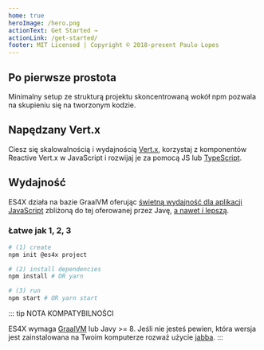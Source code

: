 ```yaml
---
home: true
heroImage: /hero.png
actionText: Get Started →
actionLink: /get-started/
footer: MIT Licensed | Copyright © 2018-present Paulo Lopes
---
```


<div class="features">
  <div class="feature">
    <h2>Po pierwsze prostota</h2>
    <p>Minimalny setup ze strukturą projektu skoncentrowaną wokół npm pozwala na skupieniu się na tworzonym kodzie.</p>
  </div>
  <div class="feature">
    <h2>Napędzany Vert.x</h2>
    <p>Ciesz się skalowalnością i wydajnością <a href="https://vertx.io">Vert.x</a>, korzystaj z komponentów Reactive Vert.x w JavaScript i rozwijaj je za pomocą JS lub <a href="https://www.typescriptlang.org/">TypeScript</a>.</p>
  </div>
  <div class="feature">
    <h2>Wydajność</h2>
    <p>ES4X działa na bazie GraalVM oferując <a href="https://www.techempower.com/benchmarks/#section=data-r18&hw=ph&test=db&l=zik0sf-f">świetną wydajność dla aplikacji JavaScript</a> zbliżoną do tej oferowanej przez Javę, <a href="https://www.techempower.com/benchmarks/#section=data-r18&hw=ph&test=db">a nawet i lepszą</a>.</p>
  </div>
</div>

### Łatwe jak 1, 2, 3

``` bash
# (1) create
npm init @es4x project

# (2) install dependencies
npm install # OR yarn

# (3) run
npm start # OR yarn start
```

::: tip NOTA KOMPATYBILNOŚCI

ES4X wymaga [GraalVM](https://www.graalvm.org) lub Javy >= 8. Jeśli nie jesteś pewien, która wersja jest zainstalowana na Twoim komputerze rozważ użycie [jabba](https://github.com/shyiko/jabba).
:::

